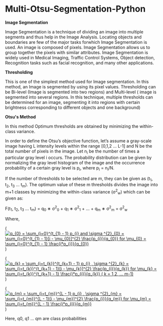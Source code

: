 # Multi-Otsu-Segmentation-Python

**Image Segmentation**

Image Segmentation is a technique of dividing an image into multiple segments and thus help in the Image Analysis. Locating objects and boundaries are few of the major tasks forwhich Image Segmentation is used.
An image is composed of pixels. Image Segmentation allows us to group together the pixels with similar attributes. Image Segmentation is widely used in Medical Imaging, Traffic Control Systems, Object detection, Recognition tasks such as facial recognition, and many other applications. 

**Thresholding**

This is one of the simplest method used for Image segmentation. In this method, an Image is segmented by using its pixel values. Thresholding can be Bi-level (Image is segmented into two regions) and Multi-level ( image is segmented into several regions. In this
technique, multiple thresholds can be determined for an image, segmenting it into regions with certain brightness corresponding to different objects and one background)

**Otsu's Method**

In this method Optimum thresholds are obtained by minimizing
the within-class variance. 

In order to define the Otsu’s objective function, let’s assume a gray-scale image having L intensity levels within the range [0,1,2 ... L-1] and N be the total number of pixels in the image. Let n<sub>i</sub> be the number of times a particular gray level i occurs. The probability
distribution can be given by normalizing the gray level histogram of the image and the occurrence probability of a certain gray level is p<sub>i</sub>, where p<sub>i</sub> = n<sub>i</sub>/N. 

If the number of thresholds to be selected are m,  they can be given as (t<sub>1</sub>, t<sub>2</sub>, t<sub>3</sub> ... t<sub>m</sub>). The optimum value of these m thresholds divides the image into m+1 classes by minimizing the within-class variance (σ<sup>2</sup><sub>w</sub>) which can be given as:

F(t<sub>1</sub>, t<sub>2</sub>, t<sub>3</sub> ... t<sub>m</sub>) = q<sub>0</sub> ∗ σ<sup>2</sup><sub>0</sub> + q<sub>1</sub> ∗ σ<sup>2</sup><sub>1</sub> + ... + q<sub>m</sub> ∗ σ<sup>2</sup><sub>m</sub> = σ<sup>2</sup><sub>w</sub> 

Where,

(<a href="https://www.codecogs.com/eqnedit.php?latex=q_{0}&space;=&space;\sum_{i=0}^{t_{1}&space;-&space;1}&space;p_{i}&space;and&space;\sigma&space;^{2}_{0}&space;=&space;\sum_{i=0}^{t_{1}&space;-&space;1}[i&space;-&space;\mu_{0}]^{2}&space;\frac{p_{i}}{q_{0}}&space;for&space;\mu_{0}&space;=&space;\sum_{i=0}^{t_{1}&space;-&space;1}&space;\frac{i*p_{i}}{q_{0}}" target="_blank"><img src="https://latex.codecogs.com/gif.latex?q_{0}&space;=&space;\sum_{i=0}^{t_{1}&space;-&space;1}&space;p_{i}&space;and&space;\sigma&space;^{2}_{0}&space;=&space;\sum_{i=0}^{t_{1}&space;-&space;1}[i&space;-&space;\mu_{0}]^{2}&space;\frac{p_{i}}{q_{0}}&space;for&space;\mu_{0}&space;=&space;\sum_{i=0}^{t_{1}&space;-&space;1}&space;\frac{i*p_{i}}{q_{0}}" title="q_{0} = \sum_{i=0}^{t_{1} - 1} p_{i} and \sigma ^{2}_{0} = \sum_{i=0}^{t_{1} - 1}[i - \mu_{0}]^{2} \frac{p_{i}}{q_{0}} for \mu_{0} = \sum_{i=0}^{t_{1} - 1} \frac{i*p_{i}}{q_{0}}" /></a>)

(<a href="https://www.codecogs.com/eqnedit.php?latex=q_{k}&space;=&space;\sum_{i=t_{k}}^{t_{k&plus;1}&space;-&space;1}&space;p_{i}&space;,&space;\sigma&space;^{2}_{k}&space;=&space;\sum_{i=t_{k}}^{t_{k&plus;1}&space;-&space;1}[i&space;-&space;\mu_{k}]^{2}&space;\frac{p_{i}}{q_{k}}&space;for&space;\mu_{k}&space;=&space;\sum_{i=t_{k}}^{t_{k&plus;1}&space;-&space;1}&space;\frac{i*p_{i}}{q_{k}}&space;(&space;k&space;=&space;1,2,&space;...&space;m-1)" target="_blank"><img src="https://latex.codecogs.com/gif.latex?q_{k}&space;=&space;\sum_{i=t_{k}}^{t_{k&plus;1}&space;-&space;1}&space;p_{i}&space;,&space;\sigma&space;^{2}_{k}&space;=&space;\sum_{i=t_{k}}^{t_{k&plus;1}&space;-&space;1}[i&space;-&space;\mu_{k}]^{2}&space;\frac{p_{i}}{q_{k}}&space;for&space;\mu_{k}&space;=&space;\sum_{i=t_{k}}^{t_{k&plus;1}&space;-&space;1}&space;\frac{i*p_{i}}{q_{k}}&space;(&space;k&space;=&space;1,2,&space;...&space;m-1)" title="q_{k} = \sum_{i=t_{k}}^{t_{k+1} - 1} p_{i} , \sigma ^{2}_{k} = \sum_{i=t_{k}}^{t_{k+1} - 1}[i - \mu_{k}]^{2} \frac{p_{i}}{q_{k}} for \mu_{k} = \sum_{i=t_{k}}^{t_{k+1} - 1} \frac{i*p_{i}}{q_{k}} ( k = 1,2, ... m-1)" /></a>)

(<a href="https://www.codecogs.com/eqnedit.php?latex=q_{m}&space;=&space;\sum_{i=t_{m}}^{L&space;-&space;1}&space;p_{i}&space;,&space;\sigma&space;^{2}_{m}&space;=&space;\sum_{i=t_{m}}^{L&space;-&space;1}[i&space;-&space;\mu_{m}]^{2}&space;\frac{p_{i}}{q_{m}}&space;for&space;\mu_{m}&space;=&space;\sum_{i=t_{m}}^{L&space;-&space;1}&space;\frac{i*p_{i}}{q_{m}}" target="_blank"><img src="https://latex.codecogs.com/gif.latex?q_{m}&space;=&space;\sum_{i=t_{m}}^{L&space;-&space;1}&space;p_{i}&space;,&space;\sigma&space;^{2}_{m}&space;=&space;\sum_{i=t_{m}}^{L&space;-&space;1}[i&space;-&space;\mu_{m}]^{2}&space;\frac{p_{i}}{q_{m}}&space;for&space;\mu_{m}&space;=&space;\sum_{i=t_{m}}^{L&space;-&space;1}&space;\frac{i*p_{i}}{q_{m}}" title="q_{m} = \sum_{i=t_{m}}^{L - 1} p_{i} , \sigma ^{2}_{m} = \sum_{i=t_{m}}^{L - 1}[i - \mu_{m}]^{2} \frac{p_{i}}{q_{m}} for \mu_{m} = \sum_{i=t_{m}}^{L - 1} \frac{i*p_{i}}{q_{m}}" /></a>)


Here, q0, q1 ... qm are class probabilities 

